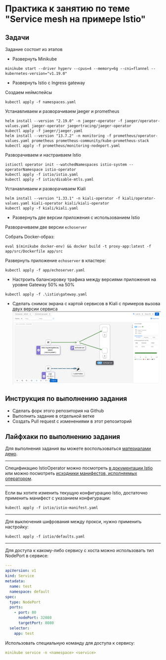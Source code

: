 # Практика к занятию по теме "Service mesh на примере Istio"

## Задачи

Задание состоит из этапов

- Развернуть Minikube

```shell script
minikube start --driver hyperv --cpus=4 --memory=6g --cni=flannel --kubernetes-version="v1.19.0"
```

- Развернуть Istio c Ingress gateway

Создаем неймспейсы
```shell script
kubectl apply -f namespaces.yaml
```

Устанавливаем и разворачиваем jaeger и prometheus

```shell script
helm install --version "2.19.0" -n jaeger-operator -f jaeger/operator-values.yaml jaeger-operator jaegertracing/jaeger-operator
kubectl apply -f jaeger/jaeger.yaml
helm install --version "13.7.2" -n monitoring -f prometheus/operator-values.yaml prometheus prometheus-community/kube-prometheus-stack
kubectl apply -f prometheus/monitoring-nodeport.yaml
```

Разворачиваем и настраиваем Istio

```shell script
istioctl operator init --watchedNamespaces istio-system --operatorNamespace istio-operator
kubectl apply -f istio/istio.yaml
kubectl apply -f istio/disable-mtls.yaml
```

Устанавливаем и разворачиваем Kiali

```shell script
helm install --version "1.33.1" -n kiali-operator -f kiali/operator-values.yaml kiali-operator kiali/kiali-operator
kubectl apply -f kiali/kiali.yaml
```

- Развернуть две версии приложения с использованием Istio

Разворачиваем две версии `echoserver`

Собрать Docker-образ:

```shell script
eval $(minikube docker-env) && docker build -t proxy-app:latest -f app/src/Dockerfile app/src
```

Развернуть приложение `echoserver` в кластере:

```shell script
kubectl apply -f app/echoserver.yaml
```

- Настроить балансировку трафика между версиями приложения на уровне Gateway 50% на 50%

```shell script
kubectl apply -f .\istio\gateway.yaml
```

- Сделать снимок экрана с картой сервисов в Kiali с примеров вызова двух версии сервиса
![Пример карты сервисов с балансировкой трафика между версиями](After.PNG)

## Инструкция по выполнению задания

- Сделать форк этого репозитория на Github
- Выполнить задание в отдельной ветке
- Создать Pull request с изменениями в этот репозиторий

## Лайфхаки по выполнению задания

Для выполнения задания вы можете воспользоваться [материалами демо](https://github.com/izhigalko/otus-demo-istio).

---

Спецификацию IstioOperator можно посмотреть
[в документации Istio](https://istio.io/latest/docs/reference/config/istio.operator.v1alpha1/#IstioOperatorSpec)
или можно посмотреть [исходники манифестов, исполняемых оператором](https://github.com/istio/istio/tree/master/manifests).

---

Если вы хотите изменить текущую конфигурацию Istio,
достаточно применить манифест с указанием конфигурации:

```shell script
kubectl apply -f istio/istio-manifest.yaml
```

---

Для выключения шифрования между прокси, нужно применить настройку:

```shell script
kubectl apply -f istio/defaults.yaml
```

---

Для доступа к какому-либо сервису с хоста можно использовать тип NodePort в сервисе:

```yaml
---
apiVersion: v1
kind: Service
metadata:
  name: test
  namespace: default
spec:
  type: NodePort
  ports:
    - port: 80
      nodePort: 32080
      targetPort: 8080
  selector:
    app: test
```

Использовать специальную команду для доступа к сервису:

```yaml
minikube service -n <namespace> <service>
```
